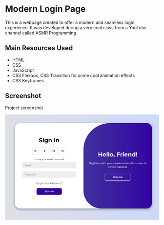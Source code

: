 # Modern Login Page

This is a webpage created to offer a modern and seamless login experience. It was developed during a very cool 
class from a YouTube channel called ASMR Programming.

## Main Resources Used
- HTML
- CSS
- JavaScript
- CSS Flexbox, CSS Transition for some cool animation effects
- CSS Keyframes

## Screenshot

Project screenshot

![screenshot](screenshot.jpg)